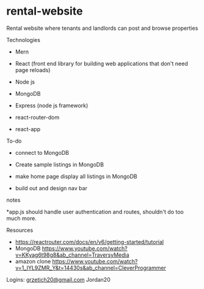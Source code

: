 # rental-website
Rental website where tenants and landlords can post and browse properties


Technologies
  * Mern
  * React (front end library for building web applications that don't need page reloads)
  * Node js
  * MongoDB
  * Express (node js framework)

  * react-router-dom
  * react-app

To-do

  * connect to MongoDB

  * Create sample listings in MongoDB

  * make home page display all listings in MongoDB

  * build out and design nav bar

notes

  *app.js should handle user authentication and routes, shouldn't do too much more.

Resources
  * https://reactrouter.com/docs/en/v6/getting-started/tutorial
  * MongoDB https://www.youtube.com/watch?v=KKyag6t98g8&ab_channel=TraversyMedia
  * amazon clone https://www.youtube.com/watch?v=1_IYL9ZMR_Y&t=14430s&ab_channel=CleverProgrammer

Logins:
grzetich20@gmail.com
Jordan20
